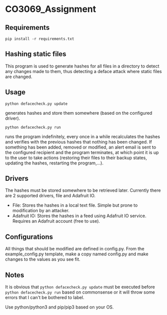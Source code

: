# CO3069_Assignment


## Requirements
```
pip install -r requirements.txt
```

## Hashing static files
This program is used to generate hashes for all files in a directory to detect any changes made to them, thus detecting a deface attack where static files are changed.

## Usage
```
python defacecheck.py update
```
generates hashes and store them somewhere (based on the configured driver).

```
python defacecheck.py run
```
runs the program indefinitely, every once in a while recalculates the hashes and verifies with the previous hashes that nothing has been changed. If something has been added, removed or modified, an alert email is sent to the configured recipient and the program terminates, at which point it is up to the user to take actions (restoring their files to their backup states, updating the hashes, restarting the program,...).

## Drivers
The hashes must be stored somewhere to be retrieved later. Currently there are 2 supported drivers, file and Adafruit IO.
- File:
Stores the hashes in a local text file. Simple but prone to modification by an attacker.
- Adafruit IO:
Stores the hashes in a feed using Adafruit IO service. Requires an Adafruit account (free to use).

## Configurations
All things that should be modified are defined in config.py. From the example_config.py template, make a copy named config.py and make changes to the values as you see fit.

## Notes
It is obvious that ```python defacecheck.py update``` must be executed before ```python defacecheck.py run``` based on commonsense or it will throw some errors that I can't be bothered to label.

Use python/python3 and pip/pip3 based on your OS.
